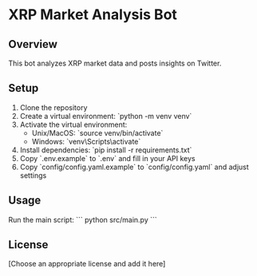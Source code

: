 # XRP Market Analysis Bot

## Overview
This bot analyzes XRP market data and posts insights on Twitter.

## Setup
1. Clone the repository
2. Create a virtual environment: \`python -m venv venv\`
3. Activate the virtual environment:
   - Unix/MacOS: \`source venv/bin/activate\`
   - Windows: \`venv\Scripts\activate\`
4. Install dependencies: \`pip install -r requirements.txt\`
5. Copy \`.env.example\` to \`.env\` and fill in your API keys
6. Copy \`config/config.yaml.example\` to \`config/config.yaml\` and adjust settings

## Usage
Run the main script:
\`\`\`
python src/main.py
\`\`\`

## License
[Choose an appropriate license and add it here]
